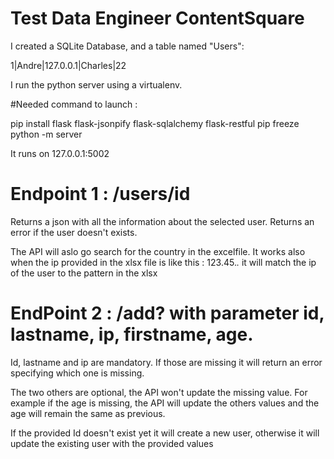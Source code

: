 #   Test Data Engineer ContentSquare

I created a SQLite Database, and a table named "Users":

1|Andre|127.0.0.1|Charles|22

I run the python server using a virtualenv.

#Needed command to launch :

pip install flask flask-jsonpify flask-sqlalchemy flask-restful
pip freeze
python -m server

It runs on 127.0.0.1:5002


#   Endpoint 1 : /users/id

Returns a json with all the information about the selected user.
Returns an error if the user doesn't exists.

The API will aslo go search for the country in the excelfile.
It works also when the ip provided in the xlsx file is like this : 123.45.*.* it will match the ip of the user to the pattern in the xlsx


#   EndPoint 2 : /add? with parameter id, lastname, ip, firstname, age.

Id, lastname and ip are mandatory. If those are missing it will return an error specifying which one is missing.


The two others are optional, the API won't update the missing value. For example if the age is missing, the API will update the others values and the age will remain the same as previous.

If the provided Id doesn't exist yet it will create a new user, otherwise it will update the existing user with the provided values
